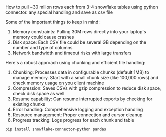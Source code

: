 How to pull ~30 millon rows each from 3-4 snowflake tables using python connector. any special handling and save
as csv file

Some of the important things to keep in mind:

1. Memory constraints: Pulling 30M rows directly into your laptop's memory could cause crashes
2. Disk space: Each CSV file could be several GB depending on the number and type of columns
3. Network bandwidth and timeout risks with large transfers

Here's a robust approach using chunking and efficient file handling:

1. Chunking: Processes data in configurable chunks (default 1MB) to manage memory. Start with a small chunk size (like
   100,000 rows) and check memory usage on you client machine
2. Compression: Saves CSVs with gzip compression to reduce disk space, check disk space as well
3. Resume capability: Can resume interrupted exports by checking for existing chunks
4. Error handling: Comprehensive logging and exception handling
5. Resource management: Proper connection and cursor cleanup
6. Progress tracking: Logs progress for each chunk and table


```shell
pip install snowflake-connector-python pandas
```